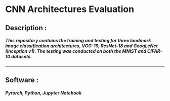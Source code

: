 # CNN Architectures Evaluation

## Description :
##### This repository contains the training and testing for three landmark image classification architectures, VGG-19, ResNet-18 and GoogLeNet (Inception v1). The testing was conducted on both the MNIST and CIFAR-10 datasets.  
---
## Software :

##### **Pytorch**, **Python**, **Jupyter Notebook**